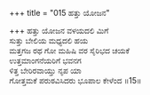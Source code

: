 +++
title = "015 ಹತ್ತು ಯೋಜನ"

+++
ಹತ್ತು ಯೋಜನ ವಳಯದಲಿ ಮಿಗೆ   
ಸುತ್ತು ಬೇಲಿಯ ಮಧ್ಯದಲಿ ಹಯ   
ಮತ್ತಗಜ ರಥ ಗೋ ಮಹಿಷಿ ವರ ಸೈರಿಭದ ಚಯಕೆ  
ಉತ್ತಮಾಂಗನೆಯರಿಗೆ ಭವನಗ  
ಳಿತ್ತ  ಬೇರಿರವಾಯ್ತು ನೃಪ ಯಾ  
ಗೋತ್ತಮಕೆ ಪರುಠವಿಸಿದರು ಭೂಪಾಲ ಕೇಳೆಂದ    ॥15॥